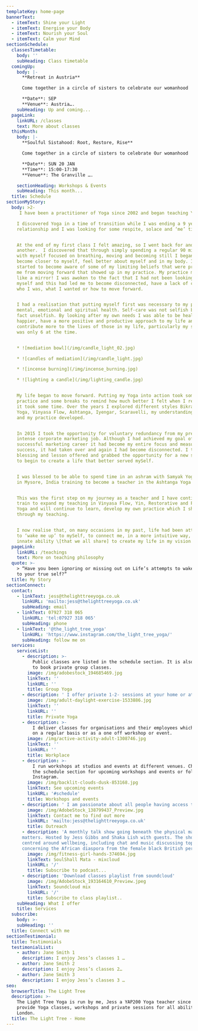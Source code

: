 ```yaml
---
templateKey: home-page
bannerText:
  - itemText: Shine your Light
  - itemText: Energise your Body
  - itemText: Nourish your Soul
  - itemText: Calm your Mind
sectionSchedule:
  classesTimetable:
    body: ''
    subHeading: Class timetable
  comingUp:
    body: |-
      **Retreat in Austria**

      Come together in a circle of sisters to celebrate our womanhood

      **Date**: SEP  
      **Venue**: Austria….  
    subHeading: Up and coming...
  pageLink:
    linkURL: /classes
    text: More about classes
  thisMonth:
    body: |-
      **Soulful Sistahood: Root, Restore, Rise**

      Come together in a circle of sisters to celebrate Our womanhood

      **Date**: SUN 20 JAN  
      **Time**: 15:00-17:30  
      **Venue**: The Granville ….

    sectionHeading: Workshops & Events
    subHeading: This month...
  title: Schedule
sectionMyStory:
  body: >2-
     I have been a practitioner of Yoga since 2002 and began teaching Yoga in since 2015. 

    I discovered Yoga in a time of transition while I was ending a 9 year
    relationship and I was looking for some respite, solace and ‘me’ time. 


    At the end of my first class I felt amazing, so I went back for another and
    another.  I discovered that through simply spending a regular 90 minutes
    with myself focused on breathing, moving and becoming still I began to
    become closer to myself, feel better about myself and in my body. I also
    started to become aware of some of my limiting beliefs that were preventing
    me from moving forward that showed up in my practice. My practice mat was
    like a mirror! I was awoken to the fact that I had not been looking after
    myself and this had led me to become disconnected, have a lack of clarity of
    who I was, what I wanted or how to move forward.


    I had a realisation that putting myself first was necessary to my physical,
    mental, emotional and spiritual health. Self-care was not selfish but was in
    fact unselfish. By looking after my own needs I was able to be healthier and
    happier, have a more positive and productive approach to my life and
    contribute more to the lives of those in my life, particularly my son who
    was only 6 at the time.


    * ![mediation bowl](/img/candle_light_02.jpg)

    * ![candles of mediation](/img/candle_light.jpg)

    * ![incense burning](/img/incense_burning.jpg)

    * ![lighting a candle](/img/lighting_candle.jpg)


    My life began to move forward. Putting my Yoga into action took some focus,
    practice and some breaks to remind how much better I felt when I returned,
    it took some time. Over the years I explored different styles Bikram Hot
    Yoga, Vinyasa Flow, Ashtanga, Iyengar, Scaravelli, my understanding deepened
    and my practice developed. 


    In 2015 I took the opportunity for voluntary redundancy from my pretty
    intense corporate marketing job. Although I had achieved my goal of a
    successful marketing career it had become my entire focus and measurement of
    success, it had taken over and again I had become disconnected. I took the
    blessing and lesson offered and grabbed the opportunity for a new start and
    to begin to create a life that better served mySelf. 


    I was blessed to be able to spend time in an ashram with Samyak Yoga School
    in Mysore, India training to become a teacher in the Ashtanga Yoga lineage. 


    This was the first step on my journey as a teacher and I have continued to
    train to expand my teaching in Vinyasa Flow, Yin, Restorative and Pregnancy
    Yoga and will continue to learn, develop my own practice which I share
    through my teaching.


    I now realise that, on many occasions in my past, life had been attempting
    to ‘wake me up’ to mySelf, to connect me, in a more intuitive way, to the
    innate ability \[that we all share] to create my life in my vision.
  pageLink:
    linkURL: /teachings
    text: More on teaching philosophy
  quote: >-
    > “Have you been ignoring or missing out on Life’s attempts to wake you up
    to your true self?“
  title: My Story
sectionConnect:
  contact:
    - linkText: jess@thelighttreeyoga.co.uk
      linkURL: 'mailto:jess@thelighttreeyoga.co.uk'
      subHeading: email
    - linkText: 07927 318 065
      linkURL: 'tel:07927 318 065'
      subHeading: phone
    - linkText: '@the_light_tree_yoga'
      linkURL: 'https://www.instagram.com/the_light_tree_yoga/'
      subHeading: follow me on
  services:
    serviceList:
      - description: >-
          Public classes are listed in the schedule section. It is also possible
          to book private group classes.
        image: /img/adobestock_194685469.jpg
        linkText: ''
        linkURL: ''
        title: Group Yoga
      - description: ' I offer private 1-2- sessions at your home or at my home studio.'
        image: /img/adult-daylight-exercise-1533886.jpg
        linkText: ''
        linkURL: ''
        title: Private Yoga
      - description: >-
          I deliver classes for organisations and their employees which can be
          on a regular basis or as a one off workshop or event.
        image: /img/active-activity-adult-1308746.jpg
        linkText: ''
        linkURL: ''
        title: Workplace
      - description: >-
          I run workshops at studios and events at different venues. Check out
          the schedule section for upcoming workshops and events or follow me on
          Instagram.
        image: /img/backlit-clouds-dusk-853168.jpg
        linkText: See upcoming events
        linkURL: '#schedule'
        title: Workshops and events
      - description: ' I am passionate about all people having access the benefits of a Yoga practice. I offer a reduced rate or FOC regular class to one charitable organisation for their service users. '
        image: /img/AdobeStock_138799437_Preview.jpg
        linkText: Contact me to find out more
        linkURL: 'mailto:jess@thelighttreeyoga.co.uk'
        title: Outreach
      - description: 'A monthly talk show going beneath the physical matter to the soul of what
      matters. Hosted by Jess Gibbs and Shaka Lish with guests. The show is
      centred around wellbeing, including chat and music discussing topics
      concerning the African diaspora from the female black British perspective. '
        image: /img/fitness-girl-hands-374694.jpg
        linkText: SoulShall Mata - mixcloud
        linkURL: '/'
        title: Subscribe to podcast...
      - description: 'Download classes playlist from soundcloud'
        image: /img/AdobeStock_193164610_Preview.jpeg
        linkText: Soundcloud mix
        linkURL: '/'
        title: Subscribe to class playlist..
    subHeading: What I offer
    title: Services
  subscribe:
    body: >-
    subHeading: ''
  title: Connect with me
sectionTestimonial:
  title: Testimonials
  testimonialList:
    - author: Jane Smith 1
      description: I enjoy Jess’s classes 1 …
    - author: Jane Smith 2
      description: I enjoy Jess’s classes 2…
    - author: Jane Smith 3
      description: I enjoy Jess’s classes 3 …
seo:
  browserTitle: The Light Tree
  description: >-
    The Light Tree Yoga is run by me, Jess a YAP200 Yoga teacher since 2015. I
    provide Yoga classes, workshops and private sessions for all abilities in NW
    London.
  title: The Light Tree - Home
---
```


